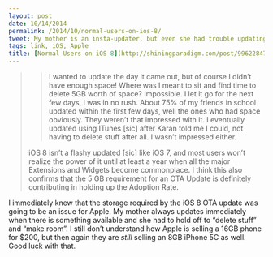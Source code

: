 ```yaml
---
layout: post
date: 10/14/2014
permalink: /2014/10/normal-users-on-ios-8/
tweet: My mother is an insta-updater, but even she had trouble updating due to lack of storage.
tags: link, iOS, Apple
title: [Normal Users on iOS 8](http://shiningparadigm.com/post/99622847912/normal-users-on-ios-8)
---
```


<blockquote>
<blockquote>
I wanted to update the day it came out, but of course I didn’t have enough space! Where was I meant to sit and find time to delete 5GB worth of space? Impossible. I let it go for the next few days, I was in no rush. About 75% of my friends in school updated within the first few days, well the ones who had space obviously. They weren’t that impressed with it. I eventually updated using ITunes [sic] after Karan told me I could, not having to delete stuff after all. I wasn’t impressed either.
</blockquote>

iOS 8 isn’t a flashy updated [sic] like iOS 7, and most users won’t realize the power of it until at least a year when all the major Extensions and Widgets become commonplace. I think this also confirms that the 5&#160;GB requirement for an OTA Update is definitely contributing in holding up the Adoption Rate.
</blockquote>

<p>I immediately knew that the storage required by the iOS 8 OTA update was going to be an issue for Apple. My mother always updates immediately when there is something available and she had to hold off to &#8220;delete stuff&#8221; and &#8220;make room&#8221;. I still don&#8217;t understand how Apple is selling a 16GB phone for $200, but then again they are <em>still</em> selling an 8GB iPhone 5C as well. Good luck with that.</p>